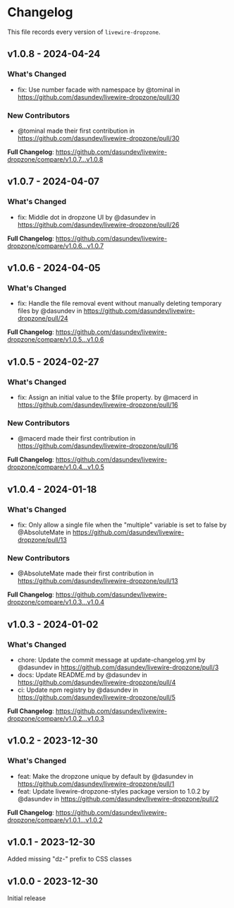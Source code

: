 # Changelog

This file records every version of `livewire-dropzone`.

## v1.0.8 - 2024-04-24

### What's Changed

* fix: Use number facade with namespace by @tominal in https://github.com/dasundev/livewire-dropzone/pull/30

### New Contributors

* @tominal made their first contribution in https://github.com/dasundev/livewire-dropzone/pull/30

**Full Changelog**: https://github.com/dasundev/livewire-dropzone/compare/v1.0.7...v1.0.8

## v1.0.7 - 2024-04-07

### What's Changed

* fix: Middle dot in dropzone UI by @dasundev in https://github.com/dasundev/livewire-dropzone/pull/26

**Full Changelog**: https://github.com/dasundev/livewire-dropzone/compare/v1.0.6...v1.0.7

## v1.0.6 - 2024-04-05

### What's Changed

* fix: Handle the file removal event without manually deleting temporary files by @dasundev in https://github.com/dasundev/livewire-dropzone/pull/24

**Full Changelog**: https://github.com/dasundev/livewire-dropzone/compare/v1.0.5...v1.0.6

## v1.0.5 - 2024-02-27

### What's Changed

* fix: Assign an initial value to the $file property. by @macerd in https://github.com/dasundev/livewire-dropzone/pull/16

### New Contributors

* @macerd made their first contribution in https://github.com/dasundev/livewire-dropzone/pull/16

**Full Changelog**: https://github.com/dasundev/livewire-dropzone/compare/v1.0.4...v1.0.5

## v1.0.4 - 2024-01-18

### What's Changed

* fix: Only allow a single file when the "multiple" variable is set to false by @AbsoluteMate in https://github.com/dasundev/livewire-dropzone/pull/13

### New Contributors

* @AbsoluteMate made their first contribution in https://github.com/dasundev/livewire-dropzone/pull/13

**Full Changelog**: https://github.com/dasundev/livewire-dropzone/compare/v1.0.3...v1.0.4

## v1.0.3 - 2024-01-02

### What's Changed

* chore: Update the commit message at update-changelog.yml by @dasundev in https://github.com/dasundev/livewire-dropzone/pull/3
* docs: Update README.md by @dasundev in https://github.com/dasundev/livewire-dropzone/pull/4
* ci: Update npm registry by @dasundev in https://github.com/dasundev/livewire-dropzone/pull/5

**Full Changelog**: https://github.com/dasundev/livewire-dropzone/compare/v1.0.2...v1.0.3

## v1.0.2 - 2023-12-30

### What's Changed

* feat: Make the dropzone unique by default by @dasundev in https://github.com/dasundev/livewire-dropzone/pull/1
* feat: Update livewire-dropzone-styles package version to 1.0.2 by @dasundev in https://github.com/dasundev/livewire-dropzone/pull/2

**Full Changelog**: https://github.com/dasundev/livewire-dropzone/compare/v1.0.1...v1.0.2

## v1.0.1 - 2023-12-30

Added missing "dz-" prefix to CSS classes

## v1.0.0 - 2023-12-30

Initial release
